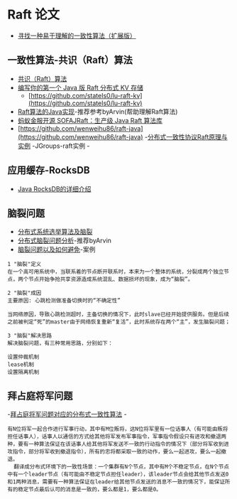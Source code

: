 # Raft 论文
- [寻找一种易于理解的一致性算法（扩展版）](https://github.com/maemual/raft-zh_cn/blob/master/raft-zh_cn.md)
## 一致性算法-共识（Raft）算法
- [共识（Raft）算法](https://blog.csdn.net/m0_37609579/article/details/100189973)
- [编写你的第一个 Java 版 Raft 分布式 KV 存储](https://www.cnblogs.com/stateis0/p/10259339.html)
    - [https://github.com/stateIs0/lu-raft-kv](https://github.com/stateIs0/lu-raft-kv)
- [Raft算法的Java实现](https://blog.csdn.net/qq_33797928/article/details/91041381)-推荐参考byArvin(帮助理解Raft算法)
- [蚂蚁金服开源 SOFAJRaft：生产级 Java Raft 算法库](https://blog.csdn.net/weixin_34356310/article/details/91474270)
- [https://github.com/wenweihu86/raft-java](https://github.com/wenweihu86/raft-java)
-[分布式一致性协议Raft原理与实例](https://blog.csdn.net/hellochenlu/article/details/51565103) -JGroups-raft实例
-[]()

## 应用缓存-RocksDB
- [Java RocksDB的详细介绍](https://blog.csdn.net/qy20115549/article/details/89393512)

## 脑裂问题
- [分布式系统选举算法及脑裂](https://blog.csdn.net/m0_37609579/article/details/100189166)
- [分布式脑裂问题分析](https://blog.csdn.net/xinquanv1/article/details/103126372)-推荐byArvin
- [脑裂问题以及如何避免](https://blog.csdn.net/u014156013/article/details/81226424)-案例
```
1 "脑裂"定义
在一个高可用系统中，当联系着的节点断开联系时，本来为一个整体的系统，分裂成两个独立节点，两个节点开始争抢共享资源造成系统混乱、数据损坏的现象，成为“脑裂”。

2 "脑裂"成因
主要原因: 心跳检测做准备切换时的“不确定性”

当网络原因，导致心跳检测超时，主备切换的情况下，此时slave已经开始提供服务。但是后续之前被判定“死”的master由于网络恢复重新“复活”，此时系统存在两个“主”，发生脑裂问题；

3 "脑裂"解决思路
解决脑裂问题，有三种常用思路，分别如下：

设置仲裁机制
lease机制
设置隔离机制

```
## 拜占庭将军问题
-[拜占庭将军问题对应的分布式一致性算法](https://blog.csdn.net/caoyuanyenang/article/details/100543921)
-[]()
```
有N位将军一起合作进行军事行动，其中有M位叛将，这N位将军里有一位话事人（有可能由叛将担任话事人），话事人以通信的方式给其他将军发布军事指令，军事指令假设只有进攻和撤退两种，要有一种算法保证在该话事人给其他将军发送不一致的行动指令的情况下（部分将军收到进攻指令，部分将军收到撤退指令），所有的忠将都采取一致的动作，要么一起进攻，要么一起撤退。
  翻译成分布式环境下的一致性场景：一个集群有N个节点，其中有M个不稳定节点，在N个节点中有一个leader节点（有可能由不稳定节点担任leader），该leader节点会给其他节点发送0和1两种消息，需要有一种算法保证在leader给其他节点发送的消息不一致的情况下，能保证所有的稳定节点最后认可的消息是一致的，要么都是1，要么都是0。
```
